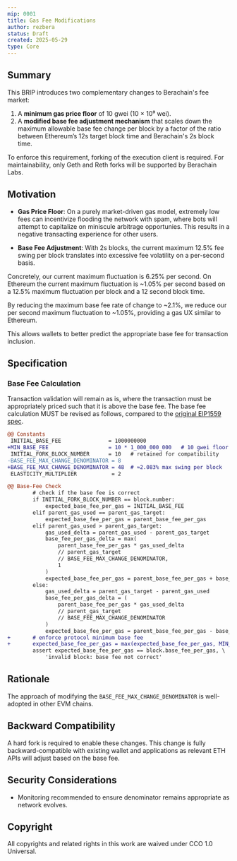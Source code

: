```yaml
---
mip: 0001
title: Gas Fee Modifications
author: rezbera
status: Draft
created: 2025-05-29
type: Core
---
```


## Summary

This BRIP introduces two complementary changes to Berachain's fee market:  

1. A **minimum gas price floor** of 10 gwei (10 × 10⁹ wei).  
2. A **modified base fee adjustment mechanism** that scales down the maximum allowable base fee change per block by a factor of the ratio between Ethereum’s 12s target block time and Berachain's 2s block time.

To enforce this requirement, forking of the execution client is required. For maintainability, only Geth and Reth forks will be supported by Berachain Labs.

## Motivation

- **Gas Price Floor**:
On a purely market-driven gas model, extremely low fees can incentivize flooding the network with spam, where bots will attempt to capitalize on miniscule arbitrage opportunies. This results in a negative transacting experience for other users.

- **Base Fee Adjustment**:
With 2s blocks, the current maximum 12.5% fee swing per block translates into excessive fee volatility on a per-second basis.

Concretely, our current maximum fluctuation is 6.25% per second. On Ethereum the current maximum fluctuation is ~1.05% per second based on a 12.5% maximum fluctuation per block and a 12 second block time.

By reducing the maximum base fee rate of change to ~2.1%, we reduce our per second maximum fluctuation to ~1.05%, providing a gas UX similar to Ethereum.

This allows wallets to better predict the appropriate base fee for transaction inclusion.

## Specification

### Base Fee Calculation

   Transaction validation will remain as is, where the transaction must be appropriately priced such that it is above the base fee. The base fee calculation MUST be revised as follows, compared to the [original EIP1559 spec](https://github.com/ethereum/EIPs/blob/master/EIPS/eip-1559.md).

```diff
@@ Constants
 INITIAL_BASE_FEE               = 1000000000
+MIN_BASE_FEE                   = 10 * 1_000_000_000   # 10 gwei floor
 INITIAL_FORK_BLOCK_NUMBER      = 10   # retained for compatibility
-BASE_FEE_MAX_CHANGE_DENOMINATOR = 8
+BASE_FEE_MAX_CHANGE_DENOMINATOR = 48  # ≈2.083% max swing per block
 ELASTICITY_MULTIPLIER           = 2

@@ Base‐Fee Check
        # check if the base fee is correct
        if INITIAL_FORK_BLOCK_NUMBER == block.number:
            expected_base_fee_per_gas = INITIAL_BASE_FEE
        elif parent_gas_used == parent_gas_target:
            expected_base_fee_per_gas = parent_base_fee_per_gas
        elif parent_gas_used > parent_gas_target:
            gas_used_delta = parent_gas_used - parent_gas_target
            base_fee_per_gas_delta = max(
                parent_base_fee_per_gas * gas_used_delta
                // parent_gas_target
                // BASE_FEE_MAX_CHANGE_DENOMINATOR,
                1
            )
            expected_base_fee_per_gas = parent_base_fee_per_gas + base_fee_per_gas_delta
        else:
            gas_used_delta = parent_gas_target - parent_gas_used
            base_fee_per_gas_delta = (
                parent_base_fee_per_gas * gas_used_delta
                // parent_gas_target
                // BASE_FEE_MAX_CHANGE_DENOMINATOR
            )
            expected_base_fee_per_gas = parent_base_fee_per_gas - base_fee_per_gas_delta
+       # enforce protocol minimum base fee
+       expected_base_fee_per_gas = max(expected_base_fee_per_gas, MIN_BASE_FEE)
        assert expected_base_fee_per_gas == block.base_fee_per_gas, \
            'invalid block: base fee not correct'

```

## Rationale

The approach of modifying the `BASE_FEE_MAX_CHANGE_DENOMINATOR` is well-adopted in other EVM chains.

## Backward Compatibility

A hard fork is required to enable these changes. This change is fully backward-compatible with existing wallet and applications as relevant ETH APIs will adjust based on the base fee.

## Security Considerations  

- Monitoring recommended to ensure denominator remains appropriate as network evolves.

## Copyright

All copyrights and related rights in this work are waived under CCO 1.0 Universal.
